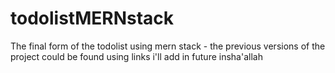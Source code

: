 # todolistMERNstack
The final form of the todolist using mern stack - the previous versions of the project could be found using links i'll add in future insha'allah
